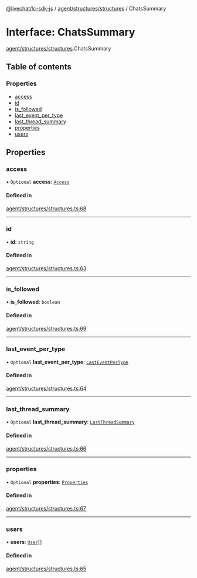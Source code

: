 [@livechat/lc-sdk-js](../README.md) / [agent/structures/structures](../modules/agent_structures_structures.md) / ChatsSummary

# Interface: ChatsSummary

[agent/structures/structures](../modules/agent_structures_structures.md).ChatsSummary

## Table of contents

### Properties

- [access](agent_structures_structures.ChatsSummary.md#access)
- [id](agent_structures_structures.ChatsSummary.md#id)
- [is\_followed](agent_structures_structures.ChatsSummary.md#is_followed)
- [last\_event\_per\_type](agent_structures_structures.ChatsSummary.md#last_event_per_type)
- [last\_thread\_summary](agent_structures_structures.ChatsSummary.md#last_thread_summary)
- [properties](agent_structures_structures.ChatsSummary.md#properties)
- [users](agent_structures_structures.ChatsSummary.md#users)

## Properties

### access

• `Optional` **access**: [`Access`](agent_structures_structures.Access.md)

#### Defined in

[agent/structures/structures.ts:68](https://github.com/livechat/lc-sdk-js/blob/c7b3817/src/agent/structures/structures.ts#L68)

___

### id

• **id**: `string`

#### Defined in

[agent/structures/structures.ts:63](https://github.com/livechat/lc-sdk-js/blob/c7b3817/src/agent/structures/structures.ts#L63)

___

### is\_followed

• **is\_followed**: `boolean`

#### Defined in

[agent/structures/structures.ts:69](https://github.com/livechat/lc-sdk-js/blob/c7b3817/src/agent/structures/structures.ts#L69)

___

### last\_event\_per\_type

• `Optional` **last\_event\_per\_type**: [`LastEventPerType`](agent_structures_structures.LastEventPerType.md)

#### Defined in

[agent/structures/structures.ts:64](https://github.com/livechat/lc-sdk-js/blob/c7b3817/src/agent/structures/structures.ts#L64)

___

### last\_thread\_summary

• `Optional` **last\_thread\_summary**: [`LastThreadSummary`](agent_structures_structures.LastThreadSummary.md)

#### Defined in

[agent/structures/structures.ts:66](https://github.com/livechat/lc-sdk-js/blob/c7b3817/src/agent/structures/structures.ts#L66)

___

### properties

• `Optional` **properties**: [`Properties`](agent_structures_structures.Properties.md)

#### Defined in

[agent/structures/structures.ts:67](https://github.com/livechat/lc-sdk-js/blob/c7b3817/src/agent/structures/structures.ts#L67)

___

### users

• **users**: [`User`](../modules/agent_structures_users.md#user)[]

#### Defined in

[agent/structures/structures.ts:65](https://github.com/livechat/lc-sdk-js/blob/c7b3817/src/agent/structures/structures.ts#L65)
